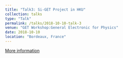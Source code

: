 ```yaml
---
title: "Talk3: Si-GET Project in HKU"
collection: talks
type: "Talk"
permalink: /talks/2018-10-10-talk-3
venue: "GET Workshop:General Electronic for Physics"
date: 2018-10-10
location: "Bordeaux, France"
---
```

[More information](https://indico.in2p3.fr/event/17431/contributions/65595/)
